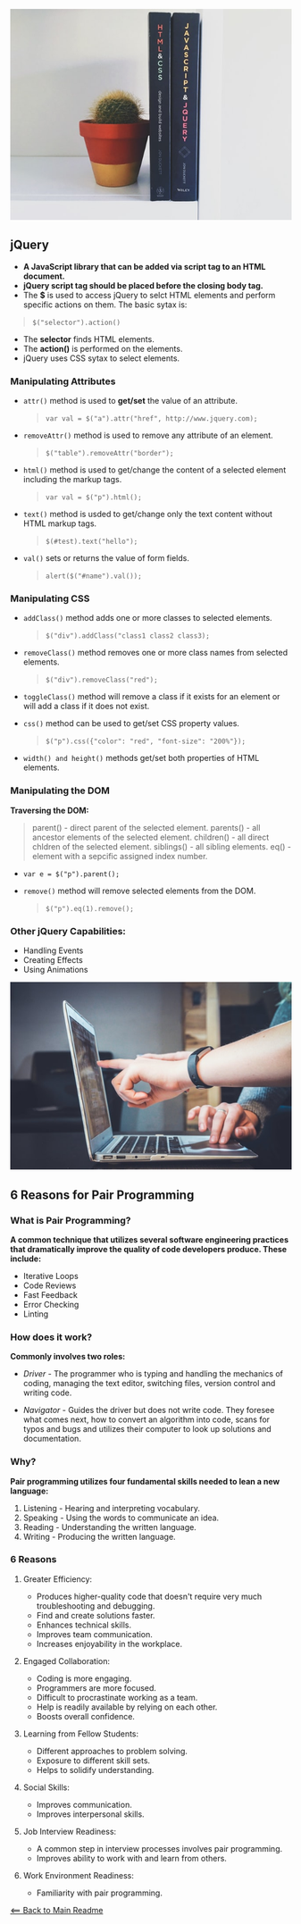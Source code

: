 ![Alt Text](img/textbooks.jpg)

## jQuery

- **A JavaScript library that can be added via script tag to an HTML document.**
- **jQuery script tag should be placed before the closing body tag.**
- The **$** is used to access jQuery to selct HTML elements and perform specific actions on them. The basic sytax is:

> `$("selector").action()`

- The **selector** finds HTML elements.
- The **action()** is performed on the elements.
- jQuery uses CSS sytax to select elements.

### Manipulating Attributes

- `attr()` method is used to **get/set** the value of an attribute.
  > `var val = $("a").attr("href", http://www.jquery.com);`

- `removeAttr()` method is used to remove any attribute of an element.
  > `$("table").removeAttr("border");`

- `html()` method is used to get/change the content of a selected element including the markup tags.
  > `var val = $("p").html();`

- `text()` method is usded to get/change only the text content without HTML markup tags. 
  > `$(#test).text("hello");`

- `val()` sets or returns the value of form fields.
  > `alert($("#name").val());`  

### Manipulating CSS

- `addClass()` method adds one or more classes to selected elements.
  > `$("div").addClass("class1 class2 class3);`

- `removeClass()` method removes one or more class names from selected elements.
  > `$("div").removeClass("red");`

- `toggleClass()` method will remove a class if it exists for an element or will add a class if it does not exist.  

- `css()` method can be used to get/set CSS property values.
  > `$("p").css({"color": "red", "font-size": "200%"});`

- `width() and height()` methods get/set both properties of HTML elements.

### Manipulating the DOM

**Traversing the DOM:**
> parent() - direct parent of the selected element.
> parents() - all ancestor elements of the selected element.
> children() - all direct chldren of the selected element.
> siblings() - all sibling elements.
> eq() - element with a sepcific assigned index number.

  - `var e = $("p").parent();`

- `remove()` method will remove selected elements from the DOM.
   > `$("p").eq(1).remove();`

### Other jQuery Capabilities:

- Handling Events
- Creating Effects
- Using Animations


![Alt Text](img/collaboration.jpg)


## 6 Reasons for Pair Programming

### What is Pair Programming?

**A common technique that utilizes several software engineering practices that dramatically improve the quality of code developers produce. These include:**
  - Iterative Loops
  - Code Reviews
  - Fast Feedback
  - Error Checking
  - Linting

### How does it work?

**Commonly involves two roles:**
  
  - *Driver* - The programmer who is typing and handling the mechanics of coding, managing the text editor, switching files, version control and writing code.
  
  - *Navigator* - Guides the driver but does not write code. They foresee what comes next, how to convert an algorithm into code, scans for typos and bugs and utilizes their computer to look up solutions and documentation.

### Why?

**Pair programming utilizes four fundamental skills needed to lean a new language:**

1. Listening - Hearing and interpreting vocabulary.
1. Speaking - Using the words to communicate an idea.
1. Reading - Understanding the written language.
1. Writing - Producing the written language.

### 6 Reasons

1. Greater Efficiency:
    - Produces higher-quality code that doesn't require very much troubleshooting and debugging.
    - Find and create solutions faster.
    - Enhances technical skills.
    - Improves team communication.
    - Increases enjoyability in the workplace.

1. Engaged Collaboration:
    - Coding is more engaging.
    - Programmers are more focused.
    - Difficult to procrastinate working as a team.
    - Help is readily available by relying on each other.
    - Boosts overall confidence.

1. Learning from Fellow Students:
    - Different approaches to problem solving.
    - Exposure to different skill sets.
    - Helps to solidify understanding.

1. Social Skills:
    - Improves communication.
    - Improves interpersonal skills.

1. Job Interview Readiness:
    - A common step in interview processes involves pair programming.
    - Improves ability to work with and learn from others.

1. Work Environment Readiness:
    - Familiarity with pair programming.







[<== Back to Main Readme](README.md)